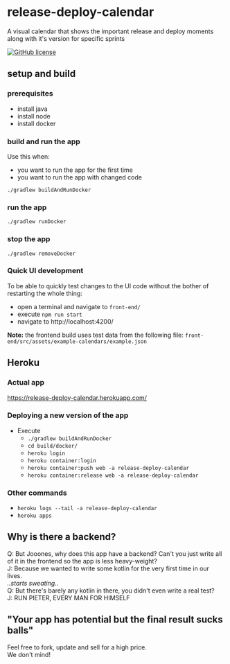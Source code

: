 # release-deploy-calendar
A visual calendar that shows the important release and deploy moments along with it's version for specific sprints

[![GitHub license](https://img.shields.io/github/license/Jooones/release-deploy-calendar.svg)](https://github.com/Jooones/release-deploy-calendar/blob/master/LICENSE)

## setup and build
### prerequisites
- install java
- install node
- install docker

### build and run the app
Use this when:
- you want to run the app for the first time
- you want to run the app with changed code

`./gradlew buildAndRunDocker`

### run the app
`./gradlew runDocker`

### stop the app
`./gradlew removeDocker`

### Quick UI development
To be able to quickly test changes to the UI code without the bother of restarting the whole thing:
- open a terminal and navigate to `front-end/`
- execute `npm run start`
- navigate to http://localhost:4200/

**Note:** the frontend build uses test data from the following file: `front-end/src/assets/example-calendars/example.json` 

## Heroku
### Actual app
https://release-deploy-calendar.herokuapp.com/

### Deploying a new version of the app
- Execute
    - `./gradlew buildAndRunDocker`
    - `cd build/docker/`
    - `heroku login`
    - `heroku container:login`
    - `heroku container:push web -a release-deploy-calendar`
    - `heroku container:release web -a release-deploy-calendar`

### Other commands  
- `heroku logs --tail -a release-deploy-calendar`  
- `heroku apps`  

## Why is there a backend?
Q: But Jooones, why does this app have a backend? Can't you just write all of it in the frontend so the app is less heavy-weight?  
J: Because we wanted to write some kotlin for the very first time in our lives.  
_..starts sweating.._  
Q: But there's barely any kotlin in there, you didn't even write a real test?  
J: RUN PIETER, EVERY MAN FOR HIMSELF

## "Your app has potential but the final result sucks balls"
Feel free to fork, update and sell for a high price.  
We don't mind!  
